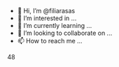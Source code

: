 - 👋 Hi, I’m @filiarasas
- 👀 I’m interested in ...
- 🌱 I’m currently learning ...
- 💞️ I’m looking to collaborate on ...
- 📫 How to reach me ...

<!---
filiarasas/filiarasas is a ✨ special ✨ repository because its `README.md` (this file) appears on your GitHub profile.
You can click the Preview link to take a look at your changes.
--->
48
